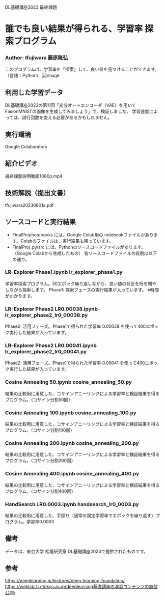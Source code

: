 DL基礎講座2023 最終課題
# 誰でも良い結果が得られる、学習率 探索プログラム
### Author:  tfujiwara 藤原隆弘
このプログラムは、学習率を「探索」して、良い値を見つけることができます。（言語：Python）
![image](https://github.com/fujiwat/DLBasic_2023_MyProject/assets/16160120/e4f591ec-40f4-4e25-8aec-950826c3a506)


## 利用した学習データ
DL基礎講座2023の第11回「変分オートエンコーダ（VAE）を用いてFasionMNISTの画像を生成してみましょう」で、検証しました。
学習速度によっては、試行回数を変える必要があるかもしれません。

## 実行環境
Google Colaboratory

## 紹介ビデオ
最終課題説明動画1080p.mp4

## 技術解説（提出文書）
tfujiwara20230801a.pdf

## ソースコードと実行結果
- FinalProj/notebooks には、Google Colab用の notebookファイルがあります。Colabのファイルは、実行結果も残っています。
- FinalProj_py/src には、Pythonのソースコードファイルがあります。（Google Colabから生成したもの）
各ソースコードファイルの役割は以下の通り。

### LR-Explorer Phase1.ipynb            lr_explorer_phase1.py
学習率探索プログラム。50エポック繰り返しながら、良い値の付近を桁を増やしながら探索します。
Phase1: 探索フェースの実行結果が入っています。
※時間がかかります。

### LR-Explorer Phase2 LR0.00038.ipynb  lr_explorer_phase2_lr0_00038.py
Phase2: 活用フェーズ。Phase1で得られた学習率 0.00038 を使って400エポック実行した結果が入っています。

### LR-Explorer Phase2 LR0.00041.ipynb  lr_explorer_phase2_lr0_00041.py
Phase2: 活用フェーズ。Phase1で得られた学習率 0.00041 を使って400エポック実行した結果が入っています。

### Cosine Annealing 50.ipynb           cosine_annealing_50.py
結果の比較用に用意した、コサインアニーリングによる学習率と検証結果を得るプログラム。（コサイン分割50回）

### Cosine Annealing 100.ipynb          cosine_annealing_100.py
結果の比較用に用意した、コサインアニーリングによる学習率と検証結果を得るプログラム。（コサイン分割100回）

### Cosine Annealing 200.ipynb          cosine_annealing_200.py
結果の比較用に用意した、コサインアニーリングによる学習率と検証結果を得るプログラム。（コサイン分割200回）

### Cosine Annealing 400.ipynb          cosine_annealing_400.py
結果の比較用に用意した、コサインアニーリングによる学習率と検証結果を得るプログラム。（コサイン分割400回）

### HandSearch LR0.0003.ipynb                      handsearch_lr0_0003.py
結果の比較用に用意した、手探り（通常の固定学習率でエポックを繰り返す）プログラム。学習率0.0003

## 備考
データは、東京大学 松尾研究室 DL基礎講座2023で提供されたものです。

## 参考
https://deeplearning.jp/lectures/deep-learning-foundation/ <br>
https://weblab.t.u-tokyo.ac.jp/deeplearning基礎講座の演習コンテンツの無償公開/

